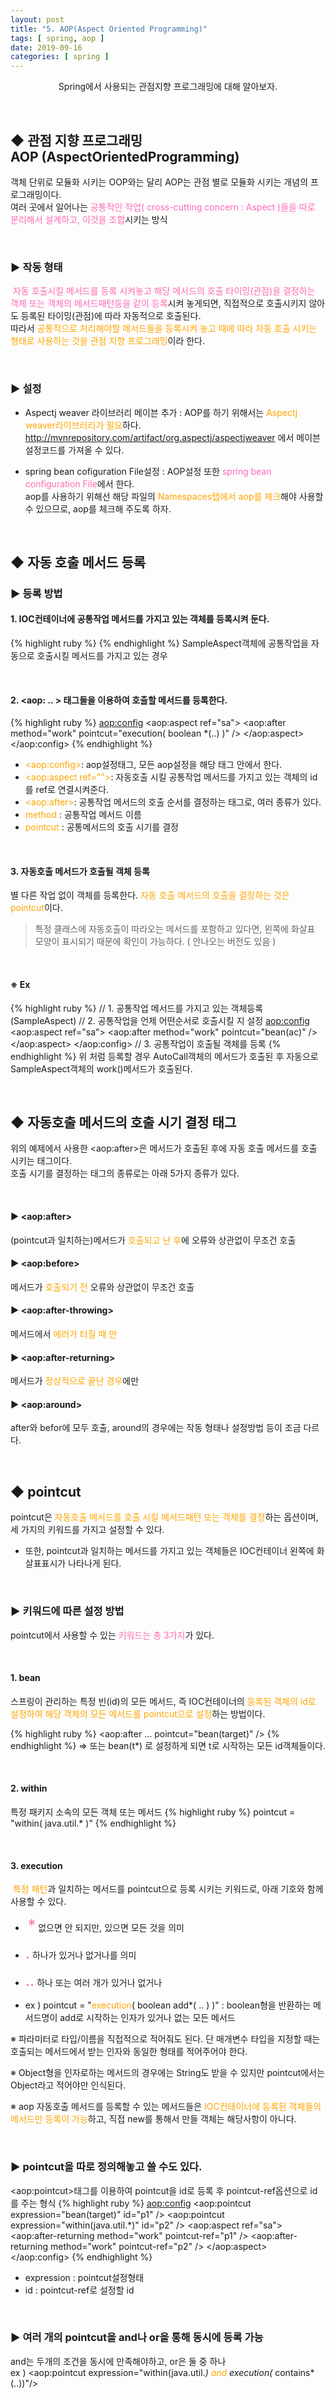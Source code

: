 ```yaml
---
layout: post
title: "5. AOP(Aspect Oriented Programming)"
tags: [ spring, aop ]
date: 2019-09-16
categories: [ spring ]
---
```


<p align="center">
    Spring에서 사용되는 관점지향 프로그래밍에 대해 알아보자.
</p><br/>

## ◆ 관점 지향 프로그래밍<br/>AOP (AspectOrientedProgramming)
객체 단위로 모듈화 시키는 OOP와는 달리 AOP는 관점 별로 모듈화 시키는 개념의 프로그래밍이다.<br/>
여러 곳에서 일어나는 <font color="hotpink">공통적인 작업( cross-cutting concern : Aspect )들을 따로 분리해서 설계하고, 이것을 조합</font>시키는 방식

<br/>

### ▶ 작동 형태
&nbsp;<font color="hotpink">자동 호출시킬 메서드를 등록 시켜놓고 해당 메서드의 호출 타이밍(관점)을 결정하는 객체 또는 객체의 메서드패턴등을 같이 등록</font>시켜 놓게되면, 직접적으로 호출시키지 않아도 등록된 타이밍(관점)에 따라 자동적으로 호출된다.<br/>
따라서 <font color="orange">공통적으로 처리해야할 메서드들을 등록시켜 놓고 때에 따라 자동 호출 시키는 형태로 사용하는 것을 관점 지향 프로그래밍</font>이라 한다.

<br/>

### ▶ 설정
- Aspectj weaver 라이브러리 메이븐 추가
: AOP를 하기 위해서는 <font color="orange">Aspectj weaver라이브러리가 필요</font>하다.<br/> 
http://mvnrepository.com/artifact/org.aspectj/aspectjweaver
에서 메이븐 설정코드를 가져올 수 있다.

- spring bean cofiguration File설정
: AOP설정 또한 <font color="hotpink">spring bean configuration File</font>에서 한다.<br/>
aop를 사용하기 위해선 해당 파일의 <font color="orange">Namespaces탭에서 aop를 체크</font>해야 사용할 수 있으므로, aop를 체크해 주도록 하자.

<br/>

## ◆ 자동 호출 메서드 등록

### ▶ 등록 방법

#### 1. IOC컨테이너에 공통작업 메서드를 가지고 있는 객체를 등록시켜 둔다.
{% highlight ruby %}
<bean id="sa" class="aop.alpha.SampleAspect" /> 
{% endhighlight %}
SampleAspect객체에 공통작업을 자동으로 호출시킬 메서드를 가지고 있는 경우

<br/>

#### 2. &lt;aop: .. > 태그들을 이용하여 호출할 메서드를 등록한다.
{% highlight ruby %}
<aop:config>
    <aop:aspect ref="sa">
        <aop:after method="work" pointcut="execution( boolean *(..) )" />
    </aop:aspect>
</aop:config>
{% endhighlight %}

- <font color="orange">&lt;aop:config></font>: aop설정태그, 모든 aop설정을 해당 태그 안에서 한다.
- <font color="orange">&lt;aop:aspect ref=""></font>: 자동호출 시킬 공통작업 메서드를 가지고 있는 객체의 id를 ref로 연결시켜준다.
- <font color="orange">&lt;aop:after></font>: 공통작업 메서드의 호출 순서를 결정하는 태그로, 여러 종류가 있다.
- <font color="orange">method</font> : 공통작업 메서드 이름
- <font color="orange">pointcut</font> : 공통메서드의 호출 시기를 결정

<br/>

#### 3. 자동호출 메서드가 호출될 객체 등록
별 다른 작업 없이 객체를 등록한다. <font color="orange">자동 호출 메서드의 호출을 결정하는 것은 pointcut</font>이다.<br/>

> 특정 클래스에 자동호출이 따라오는 메서드를 포함하고 있다면, 왼쪽에 화살표 모양이 표시되기 때문에 확인이 가능하다. ( 안나오는 버전도 있음 )

<br/>

#### ※ Ex 
{% highlight ruby %}
// 1. 공통작업 메서드를 가지고 있는 객체등록 (SampleAspect)
<bean id="sa" class="SampleAspect" />
// 2. 공통작업을 언제 어떤순서로 호출시킬 지 설정
<aop:config>
	<aop:aspect ref="sa">
		<aop:after method="work" pointcut="bean(ac)" />
    </aop:aspect>
</aop:config>
// 3. 공통작업이 호출될 객체를 등록
<bean id="ac" class="AutoCall" />
{% endhighlight %}
위 처럼 등록할 경우 AutoCall객체의 메서드가 호출된 후 자동으로 SampleAspect객체의 work()메서드가 호출된다.

<br/>

## ◆ 자동호출 메서드의 호출 시기 결정 태그
위의 예제에서 사용한 &lt;aop:after>은 메서드가 호출된 후에 자동 호출 메서드를 호출 시키는 태그이다.<br/> 호출 시기를 결정하는 태그의 종류로는 아래 5가지 종류가 있다.

<br/>

#### ▶ &lt;aop:after> 
(pointcut과 일치하는)메서드가 <font color="orange">호출되고 난 후</font>에 오류와 상관없이 무조건 호출

#### ▶ &lt;aop:before> 
메서드가 <font color="orange">호출되기 전</font> 오류와 상관없이 무조건 호출 

#### ▶ &lt;aop:after-throwing> 
메서드에서 <font color="orange">에러가 터질 때 만</font>

#### ▶ &lt;aop:after-returning> 
메서드가 <font color="orange">정상적으로 끝난 경우</font>에만

#### ▶ &lt;aop:around> 
after와 befor에 모두 호출, around의 경우에는 작동 형태나 설정방법 등이 조금 다르다.

<br/>

## ◆ pointcut
pointcut은 <font color="orange">자동호출 메서드를 호출 시킬 메서드패턴 또는 객체를 결정</font>하는 옵션이며, 세 가지의 키워드를 가지고 설정할 수 있다.

- 또한, pointcut과 일치하는 메서드를 가지고 있는 객체들은 IOC컨테이너 왼쪽에 화살표표시가 나타나게 된다.

<br/>

### ▶ 키워드에 따른 설정 방법
pointcut에서 사용할 수 있는 <font color="hotpink">키워드는 총 3가지</font>가 있다.

<br/>

#### 1. bean 
스프링이 관리하는 특정 빈(id)의 모든 메서드, 즉 IOC컨테이너의 <font color="orange">등록된 객체의 id로 설정하여 해당 객체의 모든 메서드를 pointcut으로 설정</font>하는 방법이다. 

{% highlight ruby %}
<bean id=“target” class=“data.Target”/>
<aop:after ... pointcut="bean(target)" />
{% endhighlight %}
=> 또는 bean(t*) 로 설정하게 되면 t로 시작하는 모든 id객체들이다.

<br/>

#### 2. within 
특정 패키지 소속의 모든 객체 또는 메서드
{% highlight ruby %}
pointcut = "within( java.util.* )"
{% endhighlight %}

<br/>

#### 3. execution 
&nbsp;<font color="orange">특정 패턴</font>과 일치하는 메서드를 pointcut으로 등록 시키는 키워드로, 아래 기호와 함께 사용할 수 있다.
<br/>
- &nbsp;<font color="hotpink" style="font-size:25px;">*</font>  없으면 안 되지만, 있으면 모든 것을 의미
- <font color="hotpink" style="font-size:25px;">.</font>  하나가 있거나 없거나를 의미
- <font color="hotpink" style="font-size:25px;">..</font>  하나 또는 여러 개가 있거나 없거나
 
- ex ) pointcut = "<font color="orange">execution</font>( boolean add*( .. ) )"
: boolean형을 반환하는 메서드명이 add로 시작하는 인자가 있거나 없는 모든 메서드

※ 파라미터로 타입/이름을 직접적으로 적어줘도 된다. 단 매개변수 타입을 지정할 때는 호출되는 메서드에서 받는 인자와 동일한 형태를 적어주어야 한다.

※ Object형을 인자로하는 메서드의 경우에는 String도 받을 수 있지만 pointcut에서는 Object라고 적어야만 인식된다.

※ aop 자동호출 메서드를 등록할 수 있는 메서드들은 <font color="orange">IOC컨테이너에 등록된 객체들의 메서드만 등록이 가능</font>하고, 직접 new를 통해서 만들 객체는 해당사항이 아니다. 

<br/>

### ▶ pointcut을 따로 정의해놓고 쓸 수도 있다.
&lt;aop:pointcut>태그를 이용하여 pointcut을 id로 등록 후 pointcut-ref옵션으로 id를 주는 형식
{% highlight ruby %} 
<aop:config>
    <aop:pointcut expression="bean(target)" id="p1" />
    <aop:pointcut expression="within(java.util.*)" id="p2" />
    <aop:aspect ref="sa">
        <aop:after-returning method="work" pointcut-ref="p1" />
        <aop:after-returning method="work" pointcut-ref="p2" />
    </aop:aspect>
</aop:config>
{% endhighlight %}
- expression : pointcut설정형태
- id : pointcut-ref로 설정할 id

<br/>

### ▶ 여러 개의 pointcut을 and나 or을 통해 동시에 등록 가능
and는 두개의 조건을 동시에 만족해야하고, or은 둘 중 하나<br/>
ex ) &lt;aop:pointcut expression="within(java.util.*) <font color="orange">and</font> execution(* contains*(..))"/>









<br/>